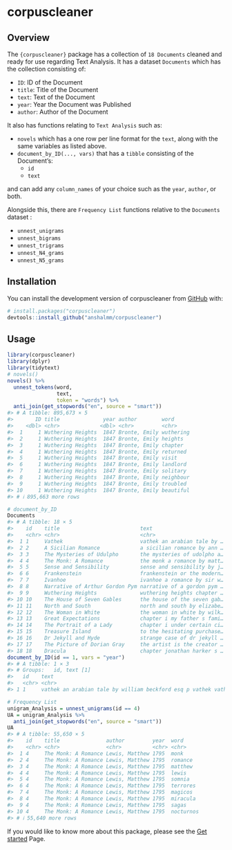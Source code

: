 
<!-- README.md is generated from README.Rmd. Please edit that file -->

# corpuscleaner

<!-- badges: start -->
<!-- badges: end -->

## Overview

The `{corpuscleaner}` package has a collection of `18 Documents` cleaned
and ready for use regarding Text Analysis. It has a dataset `Documents`
which has the collection consisting of:

- `ID`: ID of the Document
- `title`: Title of the Document
- `text`: Text of the Document
- `year`: Year the Document was Published
- `author`: Author of the Document

It also has functions relating to `Text Analysis` such as:

- `novels` which has a one row per line format for the `text`, along
  with the same variables as listed above.
- `document_by_ID(..., vars)` that has a `tibble` consisting of the
  Document’s:
  - `id`
  - `text`

and can add any `column_names` of your choice such as the `year`,
`author`, or both.

Alongside this, there are `Frequency List` functions relative to the
`Documents` dataset :

- `unnest_unigrams`
- `unnest_bigrams`
- `unnest_trigrams`
- `unnest_N4_grams`
- `unnest_N5_grams`

## Installation

You can install the development version of corpuscleaner from
[GitHub](https://github.com/) with:

``` r
# install.packages("corpuscleaner")
devtools::install_github("anshalmm/corpuscleaner")
```

## Usage

``` r
library(corpuscleaner)
library(dplyr)
library(tidytext)
# novels() 
novels() %>%
  unnest_tokens(word, 
                text, 
                token = "words") %>%
  anti_join(get_stopwords("en", source = "smart"))
#> # A tibble: 895,673 × 5
#>       ID title              year author        word     
#>    <dbl> <chr>             <dbl> <chr>         <chr>    
#>  1     1 Wuthering Heights  1847 Bronte, Emily wuthering
#>  2     1 Wuthering Heights  1847 Bronte, Emily heights  
#>  3     1 Wuthering Heights  1847 Bronte, Emily chapter  
#>  4     1 Wuthering Heights  1847 Bronte, Emily returned 
#>  5     1 Wuthering Heights  1847 Bronte, Emily visit    
#>  6     1 Wuthering Heights  1847 Bronte, Emily landlord 
#>  7     1 Wuthering Heights  1847 Bronte, Emily solitary 
#>  8     1 Wuthering Heights  1847 Bronte, Emily neighbour
#>  9     1 Wuthering Heights  1847 Bronte, Emily troubled 
#> 10     1 Wuthering Heights  1847 Bronte, Emily beautiful
#> # ℹ 895,663 more rows

# document_by_ID
Documents
#> # A tibble: 18 × 5
#>    id    title                          text                        year  author
#>    <chr> <chr>                          <chr>                       <chr> <chr> 
#>  1 1     Vathek                         vathek an arabian tale by … 1786  Beckf…
#>  2 2     A Sicilian Romance             a sicilian romance by ann … 1790  Radcl…
#>  3 3     The Mysteries of Udulpho       the mysteries of udolpho a… 1794  Radcl…
#>  4 4     The Monk: A Romance            the monk a romance by matt… 1795  Lewis…
#>  5 5     Sense and Sensibility          sense and sensibility by j… 1811  Auste…
#>  6 6     Frankenstein                   frankenstein or the modern… 1818  Shell…
#>  7 7     Ivanhoe                        ivanhoe a romance by sir w… 1820  Scott…
#>  8 8     Narrative of Arthur Gordon Pym narrative of a gordon pym … 1838  Poe, …
#>  9 9     Wuthering Heights              wuthering heights chapter … 1847  Bront…
#> 10 10    The House of Seven Gables      the house of the seven gab… 1851  Hawth…
#> 11 11    North and South                north and south by elizabe… 1854  Gaske…
#> 12 12    The Woman in White             the woman in white by wilk… 1860  Colli…
#> 13 13    Great Expectations             chapter i my father s fami… 1861  Dicke…
#> 14 14    The Portrait of a Lady         chapter i under certain ci… 1881  James…
#> 15 15    Treasure Island                to the hesitating purchase… 1882  Steve…
#> 16 16    Dr Jekyll and Hyde             strange case of dr jekyll … 1886  Steve…
#> 17 17    The Picture of Dorian Gray     the artist is the creator … 1890  Wilde…
#> 18 18    Dracula                        chapter jonathan harker s … 1897  Stoke…
document_by_ID(id == 1, vars = "year")
#> # A tibble: 1 × 3
#> # Groups:   id, text [1]
#>   id    text                                                               year 
#>   <chr> <chr>                                                              <chr>
#> 1 1     vathek an arabian tale by william beckford esq p vathek vathek ni… 1786

# Frequency List
unigram_Analysis = unnest_unigrams(id == 4)
UA = unigram_Analysis %>%
  anti_join(get_stopwords("en", source = "smart"))
UA
#> # A tibble: 55,650 × 5
#>    id    title               author         year  word     
#>    <chr> <chr>               <chr>          <chr> <chr>    
#>  1 4     The Monk: A Romance Lewis, Matthew 1795  monk     
#>  2 4     The Monk: A Romance Lewis, Matthew 1795  romance  
#>  3 4     The Monk: A Romance Lewis, Matthew 1795  matthew  
#>  4 4     The Monk: A Romance Lewis, Matthew 1795  lewis    
#>  5 4     The Monk: A Romance Lewis, Matthew 1795  somnia   
#>  6 4     The Monk: A Romance Lewis, Matthew 1795  terrores 
#>  7 4     The Monk: A Romance Lewis, Matthew 1795  magicos  
#>  8 4     The Monk: A Romance Lewis, Matthew 1795  miracula 
#>  9 4     The Monk: A Romance Lewis, Matthew 1795  sagas    
#> 10 4     The Monk: A Romance Lewis, Matthew 1795  nocturnos
#> # ℹ 55,640 more rows
```

If you would like to know more about this package, please see the [Get
started](https://anshalmm.github.io/corpuscleaner/articles/corpuscleaner.html)
Page.
